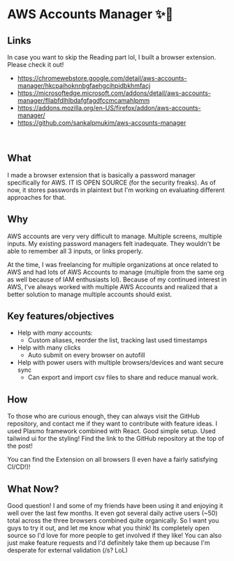 # AWS Accounts Manager ✨🚀

## Links

In case you want to skip the Reading part lol, I built a browser extension. Please check it out!

- https://chromewebstore.google.com/detail/aws-accounts-manager/hkcpaihoknnbgfaehgcihpidbkhmfacj
- https://microsoftedge.microsoft.com/addons/detail/aws-accounts-manager/fllabfdlhlbdafgfagdfccmcamahlpmm
- https://addons.mozilla.org/en-US/firefox/addon/aws-accounts-manager/
- https://github.com/sankalpmukim/aws-accounts-manager

&#x200B;

## What  
I made a browser extension that is basically a password manager specifically for AWS. IT IS OPEN SOURCE (for the security freaks). As of now, it stores passwords in plaintext but I'm working on evaluating different approaches for that.  


## Why
AWS accounts are very very difficult to manage. Multiple screens, multiple inputs. My existing password managers felt inadequate. They wouldn't be able to remember all 3 inputs, or links properly. 

At the time, I was freelancing for multiple organizations at once related to AWS and had lots of AWS Accounts to manage (multiple from the same org as well because of IAM enthusiasts lol). Because of my continued interest in AWS, I've always worked with multiple AWS Accounts and realized that a better solution to manage multiple accounts should exist.

## Key features/objectives

- Help with *many* accounts:
  - Custom aliases, reorder the list, tracking last used timestamps
- Help with many clicks
  - Auto submit on every browser on autofill
- Help with power users with multiple browsers/devices and want secure sync
  - Can export and import csv files to share and reduce manual work.

## How

To those who are curious enough, they can always visit the GitHub repository, and contact me if they want to contribute with feature ideas. I used Plasmo framework combined with React. Good simple setup. Used tailwind ui for the styling! Find the link to the GitHub repository at the top of the post!

You can find the Extension on all browsers (I even have a fairly satisfying CI/CD!)!

## What Now?

Good question! I and some of my friends have been using it and enjoying it well over the last few months. It even got several daily active users (~50) total across the three browsers combined quite organically. So I want you guys to try it out, and let me know what you think! Its completely open source so I'd love for more people to get involved if they like! You can also just make feature requests and I'd definitely take them up because I'm desperate for external validation (/s? LoL)